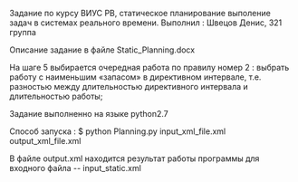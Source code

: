 Задание по курсу ВИУС РВ, статическое планирование выполение задач в системах реального времени.
Выполнил : Швецов Денис, 321 группа

Описание задание в файле Static_Planning.docx

На шаге 5 выбирается очередная работа по правилу номер 2 : выбрать работу с наименьшим «запасом» в директивном интервале, т.е. разностью между длительностью директивного интервала и длительностью работы;

Задание выполненно на языке python2.7

Способ запуска :
$ python Planning.py input_xml_file.xml output_xml_file.xml

В файле output.xml находится результат работы программы для входного файла -- input_static.xml